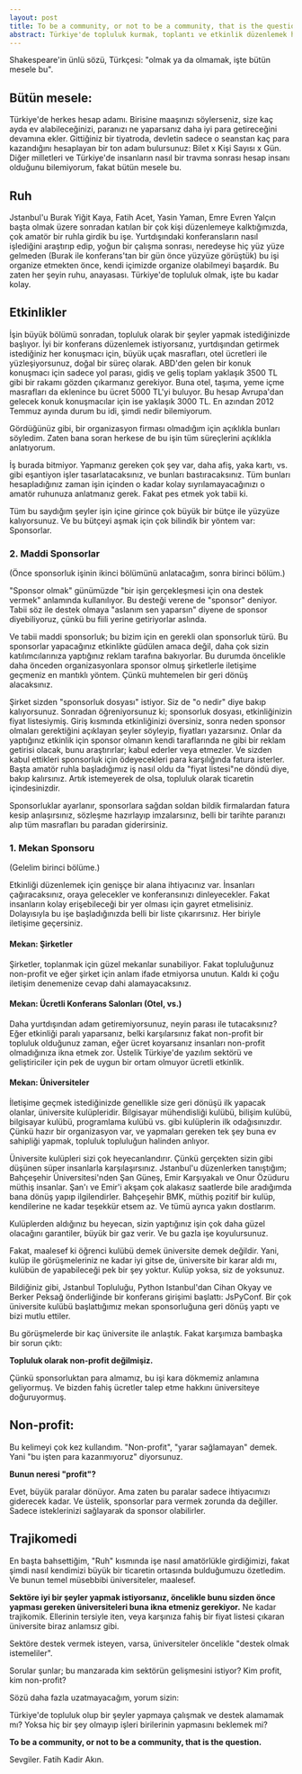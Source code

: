 ```yaml
---
layout: post
title: To be a community, or not to be a community, that is the question.
abstract: Türkiye'de topluluk kurmak, toplantı ve etkinlik düzenlemek hakkında.
---
```


Shakespeare'in ünlü sözü, Türkçesi: "olmak ya da olmamak, işte bütün mesele bu".

## Bütün mesele:
Türkiye'de herkes hesap adamı. Birisine maaşınızı söylerseniz, size kaç ayda ev alabileceğinizi, paranızı ne yaparsanız daha iyi para getireceğini devamına ekler. Gittiğiniz bir tiyatroda, devletin sadece o seanstan kaç para kazandığını hesaplayan bir ton adam bulursunuz: Bilet x Kişi Sayısı x Gün. Diğer milletleri ve Türkiye'de insanların nasıl bir travma sonrası hesap insanı olduğunu bilemiyorum, fakat bütün mesele bu.

## Ruh
Jstanbul'u Burak Yiğit Kaya, Fatih Acet, Yasin Yaman, Emre Evren Yalçın başta olmak üzere sonradan katılan bir çok kişi  düzenlemeye kalktığımızda, çok amatör bir ruhla girdik bu işe. Yurtdışındaki konferansların nasıl işlediğini araştırıp edip, yoğun bir çalışma sonrası, neredeyse hiç yüz yüze gelmeden (Burak ile konferans'tan bir gün önce yüzyüze görüştük) bu işi organize etmekten önce, kendi içimizde organize olabilmeyi başardık. Bu zaten her şeyin ruhu, anayasası. Türkiye'de topluluk olmak, işte bu kadar kolay.

## Etkinlikler

İşin büyük bölümü sonradan, topluluk olarak bir şeyler yapmak istediğinizde başlıyor. İyi bir konferans düzenlemek istiyorsanız, yurtdışından getirmek istediğiniz her konuşmacı için, büyük uçak masrafları, otel ücretleri ile yüzleşiyorsunuz, doğal bir süreç olarak. ABD'den gelen bir konuk konuşmacı için sadece yol parası, gidiş ve geliş toplam yaklaşık 3500 TL gibi bir rakamı gözden çıkarmanız gerekiyor. Buna otel, taşıma, yeme içme masrafları da eklenince bu ücret 5000 TL'yi buluyor. Bu hesap Avrupa'dan gelecek konuk konuşmacılar için ise yaklaşık 3000 TL. En azından 2012 Temmuz ayında durum bu idi, şimdi nedir bilemiyorum.

Gördüğünüz gibi, bir organizasyon firması olmadığım için açıklıkla bunları söyledim. Zaten bana soran herkese de bu işin tüm süreçlerini açıklıkla anlatıyorum.

İş burada bitmiyor. Yapmanız gereken çok şey var, daha afiş, yaka kartı, vs. gibi eşantiyon işler tasarlatacaksınız, ve bunları bastıracaksınız. Tüm bunları hesapladığınız zaman işin içinden o kadar kolay sıyrılamayacağınızı o amatör ruhunuza anlatmanız gerek. Fakat pes etmek yok tabii ki.

Tüm bu saydığım şeyler işin içine girince çok büyük bir bütçe ile yüzyüze kalıyorsunuz. Ve bu bütçeyi aşmak için çok bilindik bir yöntem var: Sponsorlar.

### 2. Maddi Sponsorlar

(Önce sponsorluk işinin ikinci bölümünü anlatacağım, sonra birinci bölüm.)

"Sponsor olmak" günümüzde "bir işin gerçekleşmesi için ona destek vermek" anlamında kullanılıyor. Bu desteği verene de "sponsor" deniyor. Tabii söz ile destek olmaya "aslanım sen yaparsın" diyene de sponsor diyebiliyoruz, çünkü bu fiili yerine getiriyorlar aslında.

Ve tabii maddi sponsorluk; bu bizim için en gerekli olan sponsorluk türü. Bu sponsorlar yapacağınız etkinlikte güdülen amaca değil, daha çok sizin katılımcılarınıza yaptığınız reklam tarafına bakıyorlar. Bu durumda öncelikle daha önceden organizasyonlara sponsor olmuş şirketlerle iletişime geçmeniz en mantıklı yöntem. Çünkü muhtemelen bir geri dönüş alacaksınız.

Şirket sizden "sponsorluk dosyası" istiyor. Siz de "o nedir" diye bakıp kalıyorsunuz. Sonradan öğreniyorsunuz ki; sponsorluk dosyası, etkinliğinizin fiyat listesiymiş. Giriş kısmında etkinliğinizi översiniz, sonra neden sponsor olmaları gerektiğini açıklayan şeyler söyleyip, fiyatları yazarsınız. Onlar da yaptığınız etkinlik için sponsor olmanın kendi taraflarında ne gibi bir reklam getirisi olacak, bunu araştırırlar; kabul ederler veya etmezler. Ve sizden kabul ettikleri sponsorluk için ödeyecekleri para karşılığında fatura isterler. Başta amatör ruhla başladığımız iş nasıl oldu da "fiyat listesi"ne döndü diye, bakıp kalırsınız. Artık istemeyerek de olsa, topluluk olarak ticaretin içindesinizdir.

Sponsorluklar ayarlanır, sponsorlara sağdan soldan bildik firmalardan fatura kesip anlaşırsınız, sözleşme hazırlayıp imzalarsınız, belli bir tarihte paranızı alıp tüm masrafları bu paradan giderirsiniz.

### 1. Mekan Sponsoru

(Gelelim birinci bölüme.)

Etkinliği düzenlemek için genişçe bir alana ihtiyacınız var. İnsanları çağıracaksınız, oraya gelecekler ve konferansınızı dinleyecekler. Fakat insanların kolay erişebileceği bir yer olması için gayret etmelisiniz. Dolayısıyla bu işe başladığınızda belli bir liste çıkarırsınız. Her biriyle iletişime geçersiniz.

#### Mekan: Şirketler
Şirketler, toplanmak için güzel mekanlar sunabiliyor. Fakat topluluğunuz non-profit ve eğer şirket için anlam ifade etmiyorsa unutun. Kaldı ki çoğu iletişim denemenize cevap dahi alamayacaksınız.

#### Mekan: Ücretli Konferans Salonları (Otel, vs.)
Daha yurtdışından adam getiremiyorsunuz, neyin parası ile tutacaksınız? Eğer etkinliği paralı yaparsanız, belki karşılarsınız fakat non-profit bir topluluk olduğunuz zaman, eğer ücret koyarsanız insanları non-profit olmadığınıza ikna etmek zor. Üstelik Türkiye'de yazılım sektörü ve geliştiriciler için pek de uygun bir ortam olmuyor ücretli etkinlik.

#### Mekan: Üniversiteler
İletişime geçmek istediğinizde genellikle size geri dönüşü ilk yapacak olanlar, üniversite kulüpleridir. Bilgisayar mühendisliği kulübü, bilişim kulübü, bilgisayar kulübü, programlama kulübü vs. gibi kulüplerin ilk odağısınızdır. Çünkü hazır bir organizasyon var, ve yapmaları gereken tek şey buna ev sahipliği yapmak, topluluk topluluğun halinden anlıyor.

Üniversite kulüpleri sizi çok heyecanlandırır. Çünkü gerçekten sizin gibi düşünen süper insanlarla karşılaşırsınız. Jstanbul'u düzenlerken tanıştığım; Bahçeşehir Üniversitesi'nden Şan Güneş, Emir Karşıyakalı ve Onur Özüduru müthiş insanlar. Şan'ı ve Emir'i akşam çok alakasız saatlerde bile aradığımda bana dönüş yapıp ilgilendirler. Bahçeşehir BMK, müthiş pozitif bir kulüp, kendilerine ne kadar teşekkür etsem az. Ve tümü ayrıca yakın dostlarım.

Kulüplerden aldığınız bu heyecan, sizin yaptığınız işin çok daha güzel olacağını garantiler, büyük bir gaz verir. Ve bu gazla işe koyulursunuz.

Fakat, maalesef ki öğrenci kulübü demek üniversite demek değildir. Yani, kulüp ile görüşmeleriniz ne kadar iyi gitse de, üniversite bir karar aldı mı, kulübün de yapabileceği pek bir şey yoktur. Kulüp yoksa, siz de yoksunuz.

Bildiğiniz gibi, Jstanbul Topluluğu, Python Istanbul'dan Cihan Okyay ve Berker Peksağ önderliğinde bir konferans girişimi başlattı: JsPyConf. Bir çok üniversite kulübü başlattığımız mekan sponsorluğuna geri dönüş yaptı ve bizi mutlu ettiler.

Bu görüşmelerde bir kaç üniversite ile anlaştık. Fakat karşımıza bambaşka bir sorun çıktı:

**Topluluk olarak non-profit değilmişiz.**

Çünkü sponsorluktan para almamız, bu işi kara dökmemiz anlamına geliyormuş. Ve bizden fahiş ücretler talep etme hakkını üniversiteye doğuruyormuş.

## Non-profit:
Bu kelimeyi çok kez kullandım. "Non-profit", "yarar sağlamayan" demek. Yani "bu işten para kazanmıyoruz" diyorsunuz.

**Bunun neresi "profit"?**

Evet, büyük paralar dönüyor. Ama zaten bu paralar sadece ihtiyacımızı giderecek kadar. Ve üstelik, sponsorlar para vermek zorunda da değiller. Sadece isteklerinizi sağlayarak da sponsor olabilirler.

## Trajikomedi
En başta bahsettiğim, "Ruh" kısmında işe nasıl amatörlükle girdiğimizi, fakat şimdi nasıl kendimizi büyük bir ticaretin ortasında bulduğumuzu özetledim. Ve bunun temel müsebbibi üniversiteler, maalesef.

**Sektöre iyi bir şeyler yapmak istiyorsanız, öncelikle bunu sizden önce yapması gereken üniversiteleri buna ikna etmeniz gerekiyor.** Ne kadar trajikomik. Ellerinin tersiyle iten, veya karşınıza fahiş bir fiyat listesi çıkaran üniversite biraz anlamsız gibi.

Sektöre destek vermek isteyen, varsa, üniversiteler öncelikle "destek olmak istemeliler".

Sorular şunlar; bu manzarada kim sektörün gelişmesini istiyor? Kim profit, kim non-profit?

Sözü daha fazla uzatmayacağım, yorum sizin:

Türkiye'de topluluk olup bir şeyler yapmaya çalışmak ve destek alamamak mı? Yoksa hiç bir şey olmayıp işleri birilerinin yapmasını beklemek mi?

**To be a community, or not to be a community, that is the question.**

Sevgiler.
Fatih Kadir Akın.
